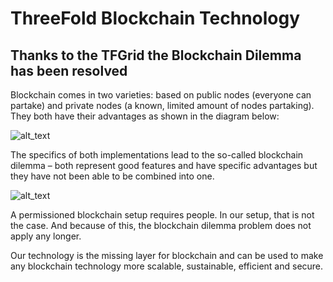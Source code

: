 # ThreeFold Blockchain Technology 


## Thanks to the TFGrid the Blockchain Dilemma has been resolved 

Blockchain comes in two varieties: based on public nodes (everyone can partake) and private nodes (a known, limited amount of nodes partaking). They both have their advantages as shown in the diagram below:

![alt_text](threefold__public_private_nodes.png  )


The specifics of both implementations lead to the so-called blockchain dilemma – both represent good features and have specific advantages but they have not been able to be combined into one. 

![alt_text](threefold__blockchain_vs_threefold.png  )


A permissioned blockchain setup requires people. In our setup, that is not the case. And because of this, the blockchain dilemma problem does not apply any longer.

Our technology is the missing layer for blockchain and can be used to make any blockchain technology more scalable, sustainable, efficient and secure.